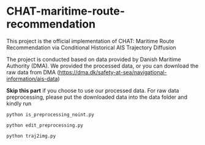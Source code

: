 # CHAT-maritime-route-recommendation
This project is the official implementation of CHAT: Maritime Route Recommendation via Conditional Historical AIS Trajectory Diffusion

The project is conducted based on data provided by Danish Maritime Authority (DMA). We provided the processed data, or you can download the raw data from DMA (https://dma.dk/safety-at-sea/navigational-information/ais-data)

**Skip this part** if you choose to use our processed data. For raw data preprocessing, please put the downloaded data into the data folder and kindly run
````
python is_preprocessing_noint.py 
````
````
python edit_preprocessing.py 
````
````
python traj2img.py
````
